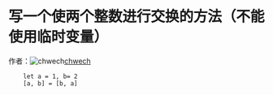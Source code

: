 # 写一个使两个整数进行交换的方法（不能使用临时变量）

作者：![chwech](https://avatars.githubusercontent.com/u/17511720?s=80&u=24da2558bcd5647f7a231d8ba564d5e8da14ffc3&v=4)[chwech](https://github/chwech)


```
    let a = 1, b= 2
    [a, b] = [b, a]
    
```
